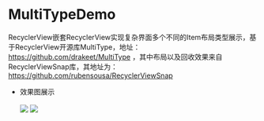 # MultiTypeDemo

RecyclerView嵌套RecyclerView实现复杂界面多个不同的Item布局类型展示，基于RecyclerView开源库MultiType，地址：https://github.com/drakeet/MultiType  ，其中布局以及回收效果来自RecyclerViewSnap库，其地址为：https://github.com/rubensousa/RecyclerViewSnap

* 效果图展示<br><br>
![](https://github.com/jweihao/MultiTypeDemo/blob/master/imgs/image1.png)
![](https://github.com/jweihao/MultiTypeDemo/blob/master/imgs/image2.png)
